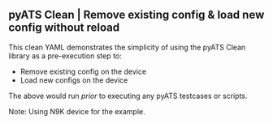 ## pyATS Clean | Remove existing config & load new config without reload

This clean YAML demonstrates the simplicity of using the pyATS Clean library as
a pre-execution step to:

- Remove existing config on the device
- Load new configs on the device

The above would run _prior_ to executing any pyATS testcases or scripts.

Note: Using N9K device for the example.
